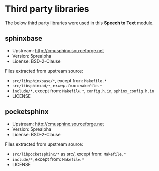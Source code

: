 # Third party libraries

The below third party libraries were used in this **Speech to Text** module.


## sphinxbase

- Upstream: http://cmusphinx.sourceforge.net
- Version: 5prealpha
- License: BSD-2-Clause

Files extracted from upstream source:

- `src/libsphinxbase/*`, except from: `Makefile.*`
- `src/libsphinxad/*`, except from: `Makefile.*`
- `include/*`, except from: `Makefile.*`, `config.h.in`, `sphinx_config.h.in`
- LICENSE


## pocketsphinx

- Upstream: http://cmusphinx.sourceforge.net
- Version: 5prealpha
- License: BSD-2-Clause

Files extracted from upstream source:

- `src/libpocketsphinx/*` as src/, except from: `Makefile.*`
- `include/*`, except from: `Makefile.*`
- LICENSE
